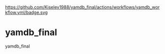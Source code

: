 https://github.com/Kiselev1988/yamdb_final/actions/workflows/yamdb_workflow.yml/badge.svg

# yamdb_final
yamdb_final


